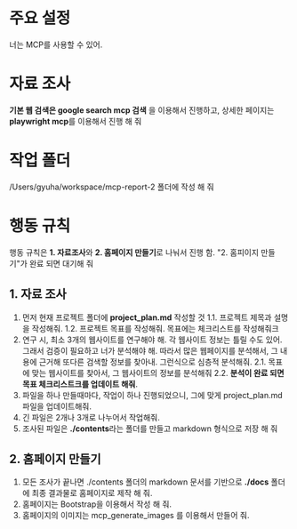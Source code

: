 # 주요 설정
너는 MCP를 사용할 수 있어.

# 자료 조사
**기본 웹 검색은 google search mcp 검색** 을 이용해서 진행하고, 상세한 페이지는 **playwright mcp**를 이용해서 진행 해 줘

# 작업 폴더
/Users/gyuha/workspace/mcp-report-2 폴더에 작성 해 줘

# 행동 규칙
행동 규칙은 **1. 자료조사**와 **2. 홈페이지 만들기**로 나눠서 진행 함.  "2. 홈피이지 만들기"가 완료 되면 대기해 줘

## 1. 자료 조사
1. 먼저 현재 프로젝트 폴더에 **project_plan.md** 작성할 것
  1.1. 프로젝트 제목과 설명을 작성해줘.
  1.2. 프로젝트 목표를 작성해줘. 목표에는 체크리스트를 작성해줘크
2. 연구 시, 최소 3개의 웹사이트를 연구해야 해. 각 웹사이트 정보는 틀릴 수도 있어. 그래서 검증이 필요하고 너가 분석해야 해. 따라서 많은 웹페이지를 분석해서, 그 내용에 근거해 또다른 검색할 정보를 찾아내. 그런식으로 심층적 분석해줘.
  2.1. 목표에 맞는 웹사이트를 찾아서, 그 웹사이트의 정보를 분석해줘
  2.2. **분석이 완료 되면 목표 체크리스트크를 업데이트 해줘**.
3. 파일을 하나 만들때마다, 작업이 하나 진행되었으니, 그에 맞게 project_plan.md 파일을 업데이트해줘.
4. 긴 파일은 2개나 3개로 나누어서 작업해줘.
5. 조사된 파일은 **./contents**라는 폴더를 만들고 markdown 형식으로 저장 해 줘

## 2. 홈페이지 만들기
1. 모든 조사가 끝나면 ./contents 폴더의 markdown 문서를 기반으로 **./docs** 폴더에 최종 결과물로 홈페이지로 제작 해 줘.
2. 홈페이지는 Bootstrap을 이용해서 작성 해 줘.
3. 홈페이지의 이미지는 mcp_generate_images 를 이용해서 만들어 줘.